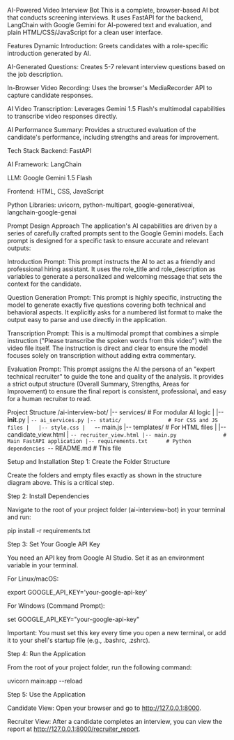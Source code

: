 AI-Powered Video Interview Bot
This is a complete, browser-based AI bot that conducts screening interviews. It uses FastAPI for the backend, LangChain with Google Gemini for AI-powered text and evaluation, and plain HTML/CSS/JavaScript for a clean user interface.

Features
Dynamic Introduction: Greets candidates with a role-specific introduction generated by AI.

AI-Generated Questions: Creates 5-7 relevant interview questions based on the job description.

In-Browser Video Recording: Uses the browser's MediaRecorder API to capture candidate responses.

AI Video Transcription: Leverages Gemini 1.5 Flash's multimodal capabilities to transcribe video responses directly.

AI Performance Summary: Provides a structured evaluation of the candidate's performance, including strengths and areas for improvement.

Tech Stack
Backend: FastAPI

AI Framework: LangChain

LLM: Google Gemini 1.5 Flash

Frontend: HTML, CSS, JavaScript

Python Libraries: uvicorn, python-multipart, google-generativeai, langchain-google-genai

Prompt Design Approach
The application's AI capabilities are driven by a series of carefully crafted prompts sent to the Google Gemini models. Each prompt is designed for a specific task to ensure accurate and relevant outputs:

Introduction Prompt: This prompt instructs the AI to act as a friendly and professional hiring assistant. It uses the role_title and role_description as variables to generate a personalized and welcoming message that sets the context for the candidate.

Question Generation Prompt: This prompt is highly specific, instructing the model to generate exactly five questions covering both technical and behavioral aspects. It explicitly asks for a numbered list format to make the output easy to parse and use directly in the application.

Transcription Prompt: This is a multimodal prompt that combines a simple instruction ("Please transcribe the spoken words from this video") with the video file itself. The instruction is direct and clear to ensure the model focuses solely on transcription without adding extra commentary.

Evaluation Prompt: This prompt assigns the AI the persona of an "expert technical recruiter" to guide the tone and quality of the analysis. It provides a strict output structure (Overall Summary, Strengths, Areas for Improvement) to ensure the final report is consistent, professional, and easy for a human recruiter to read.

Project Structure
/ai-interview-bot/
|-- services/             # For modular AI logic
|   |-- __init__.py
|   `-- ai_services.py
|-- static/               # For CSS and JS files
|   |-- style.css
|   `-- main.js
|-- templates/            # For HTML files
|   |-- candidate_view.html
|   `-- recruiter_view.html
|-- main.py               # Main FastAPI application
|-- requirements.txt      # Python dependencies
`-- README.md             # This file

Setup and Installation
Step 1: Create the Folder Structure

Create the folders and empty files exactly as shown in the structure diagram above. This is a critical step.

Step 2: Install Dependencies

Navigate to the root of your project folder (ai-interview-bot) in your terminal and run:

pip install -r requirements.txt

Step 3: Set Your Google API Key

You need an API key from Google AI Studio. Set it as an environment variable in your terminal.

For Linux/macOS:

export GOOGLE_API_KEY='your-google-api-key'

For Windows (Command Prompt):

set GOOGLE_API_KEY="your-google-api-key"

Important: You must set this key every time you open a new terminal, or add it to your shell's startup file (e.g., .bashrc, .zshrc).

Step 4: Run the Application

From the root of your project folder, run the following command:

uvicorn main:app --reload

Step 5: Use the Application

Candidate View: Open your browser and go to http://127.0.0.1:8000.

Recruiter View: After a candidate completes an interview, you can view the report at http://127.0.0.1:8000/recruiter_report.